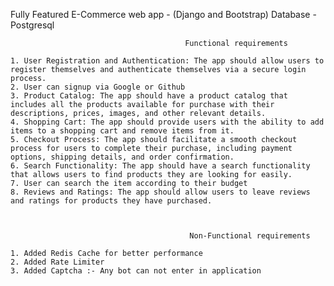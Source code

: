 Fully Featured E-Commerce web app  - (Django and Bootstrap) 
Database - Postgresql

                                           Functional requirements 
                                             
    1. User Registration and Authentication: The app should allow users to register themselves and authenticate themselves via a secure login process. 
    2. User can signup via Google or Github 
    3. Product Catalog: The app should have a product catalog that includes all the products available for purchase with their descriptions, prices, images, and other relevant details. 
    4. Shopping Cart: The app should provide users with the ability to add items to a shopping cart and remove items from it. 
    5. Checkout Process: The app should facilitate a smooth checkout process for users to complete their purchase, including payment options, shipping details, and order confirmation. 
    6. Search Functionality: The app should have a search functionality that allows users to find products they are looking for easily. 
    7. User can search the item according to their budget 
    8. Reviews and Ratings: The app should allow users to leave reviews and ratings for products they have purchased. 
 
 
 
                                            Non-Functional requirements 
                                             
    1. Added Redis Cache for better performance 
    2. Added Rate Limiter 
    3. Added Captcha :- Any bot can not enter in application 
        
